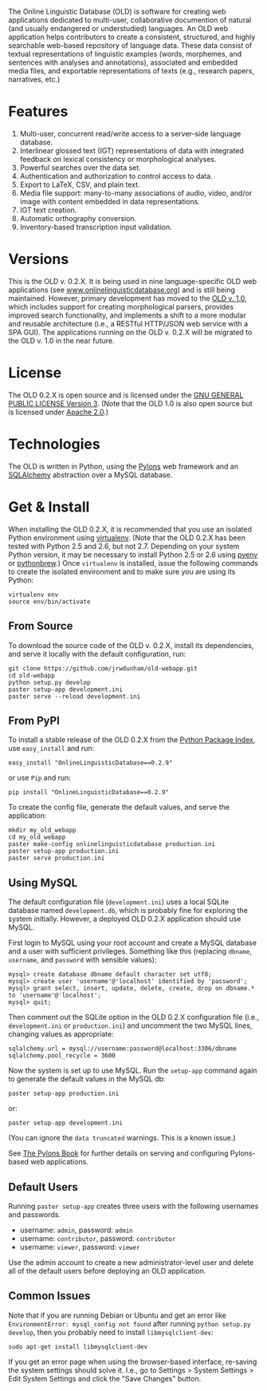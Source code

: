 The Online Linguistic Database (OLD) is software for creating web
applications dedicated to multi-user, collaborative documention of
natural (and usually endangered or understudied) languages. An OLD
web application helps contributors to create a consistent,
structured, and highly searchable web-based repository of language
data. These data consist of textual representations of linguistic
examples (words, morphemes, and sentences with analyses and
annotations), associated and embedded media files, and exportable
representations of texts (e.g., research papers, narratives, etc.)

# Features

1.  Multi-user, concurrent read/write access to a server-side
    language database.
2.  Interlinear glossed text (IGT) representations of data with
    integrated feedback on lexical consistency or morphological
    analyses.
3.  Powerful searches over the data set.
4.  Authentication and authorization to control access to data.
5.  Export to LaTeX, CSV, and plain text.
6.  Media file support: many-to-many associations of audio, video,
    and/or image with content embedded in data representations.
7.  IGT text creation.
8.  Automatic orthography conversion.
9.  Inventory-based transcription input validation.

# Versions

This is the OLD v. 0.2.X. It is being used in nine
language-specific OLD web applications (see
www.onlinelinguisticdatabase.org) and is still being maintained.
However, primary development has moved to the
[OLD v. 1.0](https://github.com/jrwdunham/old), which includes
support for creating morphological parsers, provides improved
search functionality, and implements a shift to a more modular and
reusable architecture (i.e., a RESTful HTTP/JSON web service with a
SPA GUI). The applications running on the OLD v. 0.2.X will be
migrated to the OLD v. 1.0 in the near future.

# License

The OLD 0.2.X is open source and is licensed under the
[GNU GENERAL PUBLIC LICENSE Version 3](https://gnu.org/licenses/gpl.html).
(Note that the OLD 1.0 is also open source but is licensed under
[Apache 2.0](http://www.apache.org/licenses/LICENSE-2.0.txt).)

# Technologies

The OLD is written in Python, using the
[Pylons](http://www.pylonsproject.org/projects/pylons-framework/about)
web framework and an [SQLAlchemy](http://www.sqlalchemy.org/)
abstraction over a MySQL database.

# Get & Install

When installing the OLD 0.2.X, it is recommended that you use an
isolated Python environment using
[virtualenv](http://www.virtualenv.org/en/latest/virtualenv.html).
(Note that the OLD 0.2.X has been tested with Python 2.5 and 2.6,
but not 2.7. Depending on your system Python version, it may be
necessary to install Python 2.5 or 2.6 using
[pyenv](https://github.com/yyuu/pyenv) or
[pythonbrew](https://github.com/utahta/pythonbrew).) Once
`virtualenv` is installed, issue the following commands to create
the isolated environment and to make sure you are using its
Python:

    virtualenv env
    source env/bin/activate

## From Source

To download the source code of the OLD v. 0.2.X, install its
dependencies, and serve it locally with the default configuration,
run:

    git clone https://github.com/jrwdunham/old-webapp.git
    cd old-webapp
    python setup.py develop
    paster setup-app development.ini
    paster serve --reload development.ini

## From PyPI

To install a stable release of the OLD 0.2.X from the
[Python Package Index](https://pypi.python.org/pypi/onlinelinguisticdatabase/0.2.9),
use `easy_install` and run:

    easy_install "OnlineLinguisticDatabase==0.2.9"

or use `Pip` and run:

    pip install "OnlineLinguisticDatabase==0.2.9"

To create the config file, generate the default values, and serve
the application:

    mkdir my_old_webapp
    cd my_old_webapp
    paster make-config onlinelinguisticdatabase production.ini
    paster setup-app production.ini
    paster serve production.ini

## Using MySQL

The default configuration file (`development.ini`) uses a local
SQLite database named `development.db`, which is probably fine for
exploring the system initially. However, a deployed OLD 0.2.X
application should use MySQL.

First login to MySQL using your root account and create a MySQL
database and a user with sufficient privileges. Something like this
(replacing `dbname`, `username`, and `password` with sensible
values):

    mysql> create database dbname default character set utf8;
    mysql> create user 'username'@'localhost' identified by 'password';
    mysql> grant select, insert, update, delete, create, drop on dbname.* to 'username'@'localhost';
    mysql> quit;

Then comment out the SQLite option in the OLD 0.2.X configuration
file (i.e., `development.ini` or `production.ini`) and uncomment
the two MySQL lines, changing values as appropriate:

    sqlalchemy.url = mysql://username:password@localhost:3306/dbname
    sqlalchemy.pool_recycle = 3600

Now the system is set up to use MySQL. Run the `setup-app` command
again to generate the default values in the MySQL db:

    paster setup-app production.ini

or:

    paster setup-app development.ini

(You can ignore the `data truncated` warnings. This is a known
issue.)

See [The Pylons Book](http://pylonsbook.com/) for further details
on serving and configuring Pylons-based web applications.

## Default Users

Running `paster setup-app` creates three users with the following
usernames and passwords.

-   username: `admin`, password: `admin`
-   username: `contributor`, password: `contributor`
-   username: `viewer`, password: `viewer`

Use the admin account to create a new administrator-level user and
delete all of the default users before deploying an OLD
application.

## Common Issues

Note that if you are running Debian or Ubuntu and get an error like
`EnvironmentError: mysql_config not found` after running
`python setup.py develop`, then you probably need to install
`libmysqlclient-dev`:

    sudo apt-get install libmysqlclient-dev

If you get an error page when using the browser-based interface,
re-saving the system settings should solve it. I.e., go to Settings
\> System Settings \> Edit System Settings and click the "Save
Changes" button.



